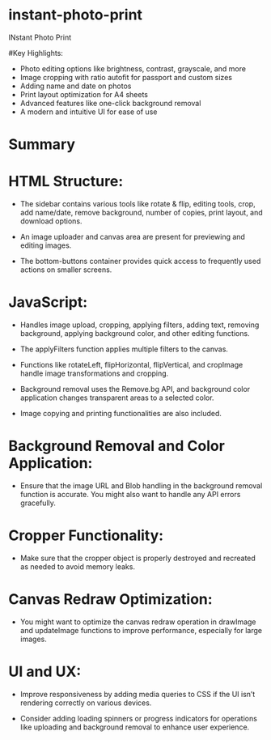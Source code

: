 # instant-photo-print
 INstant Photo Print


#Key Highlights:
- Photo editing options like brightness, contrast, grayscale, and more
- Image cropping with ratio autofit for passport and custom sizes
- Adding name and date on photos
- Print layout optimization for A4 sheets
- Advanced features like one-click background removal
- A modern and intuitive UI for ease of use


# Summary

# HTML Structure:

- The sidebar contains various tools like rotate & flip,   editing tools, crop, add name/date, remove background, number of copies, print layout, and download options.

- An image uploader and canvas area are present for   previewing and editing images.

- The bottom-buttons container provides quick access to frequently used actions on smaller screens.


# JavaScript:

- Handles image upload, cropping, applying filters, adding text, removing background, applying background color, and other editing functions.

- The applyFilters function applies multiple filters to the canvas.

- Functions like rotateLeft, flipHorizontal, flipVertical, and cropImage handle image transformations and cropping.

- Background removal uses the Remove.bg API, and background color application changes transparent areas to a selected color.

- Image copying and printing functionalities are also included.

# Background Removal and Color Application:

- Ensure that the image URL and Blob handling in the background removal function is accurate. You might also want to handle any API errors gracefully.

# Cropper Functionality:

- Make sure that the cropper object is properly destroyed and recreated as needed to avoid memory leaks.

# Canvas Redraw Optimization:

- You might want to optimize the canvas redraw operation in drawImage and updateImage functions to improve performance, especially for large images.

# UI and UX:

- Improve responsiveness by adding media queries to CSS if the UI isn’t rendering correctly on various devices.

- Consider adding loading spinners or progress indicators for operations like uploading and background removal to enhance user experience.